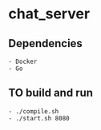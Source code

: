 # chat_server
## Dependencies
    - Docker
    - Go
## TO build and run
    - ./compile.sh
    - ./start.sh 8080